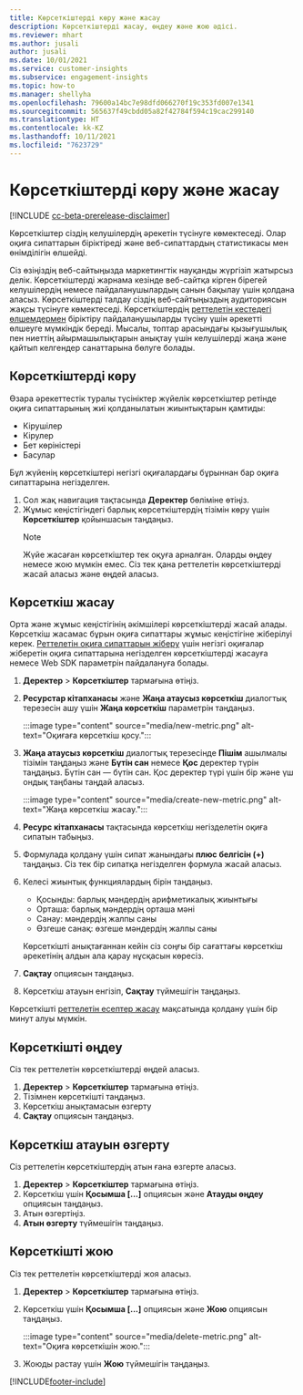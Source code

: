 ```yaml
---
title: Көрсеткіштерді көру және жасау
description: Көрсеткіштерді жасау, өңдеу және жою әдісі.
ms.reviewer: mhart
ms.author: jusali
author: jusali
ms.date: 10/01/2021
ms.service: customer-insights
ms.subservice: engagement-insights
ms.topic: how-to
ms.manager: shellyha
ms.openlocfilehash: 79600a14bc7e98dfd066270f19c353fd007e1341
ms.sourcegitcommit: 565637f49cbdd05a82f42784f594c19cac299140
ms.translationtype: HT
ms.contentlocale: kk-KZ
ms.lasthandoff: 10/11/2021
ms.locfileid: "7623729"
---
```

# <a name="view-and-create-metrics"></a>Көрсеткіштерді көру және жасау

[!INCLUDE [cc-beta-prerelease-disclaimer](includes/cc-beta-prerelease-disclaimer.md)]

Көрсеткіштер сіздің келушілердің әрекетін түсінуге көмектеседі. Олар оқиға сипаттарын біріктіреді және веб-сипаттардың статистикасы мен өнімділігін өлшейді.  

Сіз өзіңіздің веб-сайтыңызда маркетингтік науқанды жүргізіп жатырсыз делік. Көрсеткіштерді жарнама кезінде веб-сайтқа кірген бірегей келушілердің немесе пайдаланушылардың санын бақылау үшін қолдана аласыз. Көрсеткіштерді талдау сіздің веб-сайтыңыздың аудиториясын жақсы түсінуге көмектеседі. Көрсеткіштердің [реттелетін кестедегі](custom-reports.md) [өлшемдермен](dimensions.md) біріктіру пайдаланушыларды түсіну үшін әрекетті өлшеуге мүмкіндік береді. Мысалы, топтар арасындағы қызығушылық пен ниеттің айырмашылықтарын анықтау үшін келушілерді жаңа және қайтып келгендер санаттарына бөлуге болады.

## <a name="view-metrics"></a>Көрсеткіштерді көру

Өзара әрекеттестік туралы түсініктер жүйелік көрсеткіштер ретінде оқиға сипаттарының жиі қолданылатын жиынтықтарын қамтиды: 

- Кірушілер
- Кірулер
- Бет көріністері
- Басулар

Бұл жүйенің көрсеткіштері негізгі оқиғалардағы бұрыннан бар оқиға сипаттарына негізделген.

1. Сол жақ навигация тақтасында **Деректер** бөліміне өтіңіз. 
1. Жұмыс кеңістігіндегі барлық көрсеткіштердің тізімін көру үшін **Көрсеткіштер** қойыншасын таңдаңыз. 
   > [!NOTE]
   > Жүйе жасаған көрсеткіштер тек оқуға арналған. Оларды өңдеу немесе жою мүмкін емес. Сіз тек қана реттелетін көрсеткіштерді жасай аласыз және өңдей аласыз.

## <a name="create-a-metric"></a>Көрсеткіш жасау

Орта және жұмыс кеңістігінің әкімшілері көрсеткіштерді жасай алады. Көрсеткіш жасамас бұрын оқиға сипаттары жұмыс кеңістігіне жіберілуі керек. [Реттелетін оқиға сипаттарын жіберу](advanced-SDK-implementation.md) үшін негізгі оқиғалар жіберетін оқиға сипаттарына негізделген көрсеткіштерді жасауға немесе Web SDK параметрін пайдалануға болады.

1. **Деректер** > **Көрсеткіштер** тармағына өтіңіз.
1. **Ресурстар кітапханасы** және **Жаңа атаусыз көрсеткіш** диалогтық терезесін ашу үшін **Жаңа көрсеткіш** параметрін таңдаңыз.

   :::image type="content" source="media/new-metric.png" alt-text="Оқиғаға көрсеткіш қосу.":::

1. **Жаңа атаусыз көрсеткіш** диалогтық терезесінде **Пішім** ашылмалы тізімін таңдаңыз және **Бүтін сан** немесе **Қос** деректер түрін таңдаңыз. Бүтін сан — бүтін сан. Қос деректер түрі үшін бір және үш ондық таңбаны таңдай аласыз.

   :::image type="content" source="media/create-new-metric.png" alt-text="Жаңа көрсеткіш жасау.":::
   
5. **Ресурс кітапханасы** тақтасында көрсеткіш негізделетін оқиға сипатын табыңыз.
6. Формулада қолдану үшін сипат жанындағы **плюс белгісін (+)** таңдаңыз. Сіз тек бір сипатқа негізделген формула жасай аласыз. 
7. Келесі жиынтық функциялардың бірін таңдаңыз. 

   - Қосынды: барлық мәндердің арифметикалық жиынтығы 
   - Орташа: барлық мәндердің орташа мәні
   - Санау: мәндердің жалпы саны
   - Өзгеше санақ: өзгеше мәндердің жалпы саны

   Көрсеткішті анықтағаннан кейін сіз соңғы бір сағаттағы көрсеткіш әрекетінің алдын ала қарау нұсқасын көресіз.

1. **Сақтау** опциясын таңдаңыз. 
1. Көрсеткіш атауын енгізіп, **Сақтау** түймешігін таңдаңыз.

Көрсеткішті [реттелетін есептер жасау](custom-reports.md) мақсатында қолдану үшін бір минут алуы мүмкін.

## <a name="edit-a-metric"></a>Көрсеткішті өңдеу

Сіз тек реттелетін көрсеткіштерді өңдей аласыз.

1. **Деректер** > **Көрсеткіштер** тармағына өтіңіз.
1. Тізімнен көрсеткішті таңдаңыз.
1. Көрсеткіш анықтамасын өзгерту
1. **Сақтау** опциясын таңдаңыз.

## <a name="change-the-name-of-a-metric"></a>Көрсеткіш атауын өзгерту

Сіз реттелетін көрсеткіштердің атын ғана өзгерте аласыз.

1. **Деректер** > **Көрсеткіштер** тармағына өтіңіз.
1. Көрсеткіш үшін **Қосымша [...]** опциясын және **Атауды өңдеу** опциясын таңдаңыз.
1. Атын өзгертіңіз. 
1. **Атын өзгерту** түймешігін таңдаңыз.

## <a name="delete-a-metric"></a>Көрсеткішті жою

Сіз тек реттелетін көрсеткіштерді жоя аласыз.

1. **Деректер** > **Көрсеткіштер** тармағына өтіңіз.
1. Көрсеткіш үшін **Қосымша [...]** опциясын және **Жою** опциясын таңдаңыз.

   :::image type="content" source="media/delete-metric.png" alt-text="Оқиға көрсеткішін жою.":::

1. Жоюды растау үшін **Жою** түймешігін таңдаңыз.



[!INCLUDE[footer-include](../includes/footer-banner.md)]
